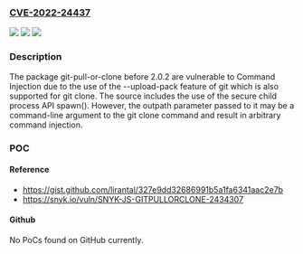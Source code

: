 ### [CVE-2022-24437](https://cve.mitre.org/cgi-bin/cvename.cgi?name=CVE-2022-24437)
![](https://img.shields.io/static/v1?label=Product&message=git-pull-or-clone&color=blue)
![](https://img.shields.io/static/v1?label=Version&message=n%2Fa&color=blue)
![](https://img.shields.io/static/v1?label=Vulnerability&message=Command%20Injection&color=brighgreen)

### Description

The package git-pull-or-clone before 2.0.2 are vulnerable to Command Injection due to the use of the --upload-pack feature of git which is also supported for git clone. The source includes the use of the secure child process API spawn(). However, the outpath parameter passed to it may be a command-line argument to the git clone command and result in arbitrary command injection.

### POC

#### Reference
- https://gist.github.com/lirantal/327e9dd32686991b5a1fa6341aac2e7b
- https://snyk.io/vuln/SNYK-JS-GITPULLORCLONE-2434307

#### Github
No PoCs found on GitHub currently.

